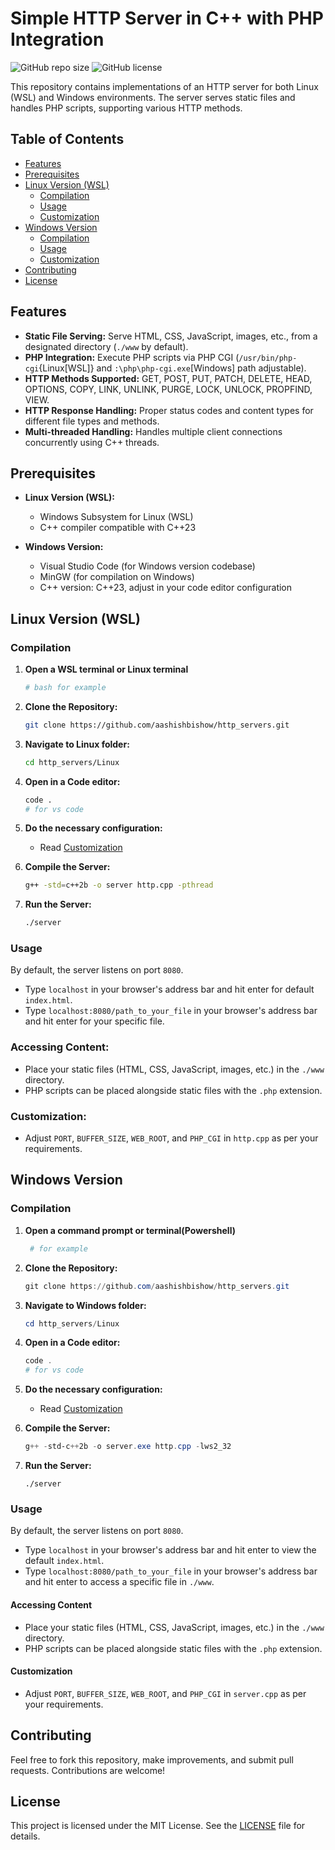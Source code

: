 # Simple HTTP Server in C++ with PHP Integration

![GitHub repo size](https://img.shields.io/github/repo-size/aashishbishow/http_servers)
![GitHub license](https://img.shields.io/github/license/aashishbishow/http_servers)

This repository contains implementations of an HTTP server for both Linux (WSL) and Windows environments. The server serves static files and handles PHP scripts, supporting various HTTP methods.

## Table of Contents

- [Features](#features)
- [Prerequisites](#prerequisites)
- [Linux Version (WSL)](#linux-version-wsl)
  - [Compilation](#compilation-linux-version-wsl)
  - [Usage](#usage-linux-version-wsl)
  - [Customization](#customization-linux-version-wsl)
- [Windows Version](#windows-version)
  - [Compilation](#compilation-windows-version)
  - [Usage](#usage-windows-version)
  - [Customization](#customization-windows-version)
- [Contributing](#contributing)
- [License](#license)

## Features

- **Static File Serving:** Serve HTML, CSS, JavaScript, images, etc., from a designated directory (`./www` by default).
- **PHP Integration:** Execute PHP scripts via PHP CGI (`/usr/bin/php-cgi`{Linux[WSL]} and `:\php\php-cgi.exe`[Windows] path adjustable).
- **HTTP Methods Supported:** GET, POST, PUT, PATCH, DELETE, HEAD, OPTIONS, COPY, LINK, UNLINK, PURGE, LOCK, UNLOCK, PROPFIND, VIEW.
- **HTTP Response Handling:** Proper status codes and content types for different file types and methods.
- **Multi-threaded Handling:** Handles multiple client connections concurrently using C++ threads.

## Prerequisites

- **Linux Version (WSL):**
  - Windows Subsystem for Linux (WSL)
  - C++ compiler compatible with C++23

- **Windows Version:**
  - Visual Studio Code (for Windows version codebase)
  - MinGW (for compilation on Windows)
  - C++ version: C++23, adjust in your code editor configuration


## Linux Version (WSL)

### Compilation

1. **Open a WSL terminal or Linux terminal**
   ```bash 
   # bash for example
   ```

2. **Clone the Repository:**
   ```bash
   git clone https://github.com/aashishbishow/http_servers.git
   ```

3. **Navigate to Linux folder:**
   ```bash
   cd http_servers/Linux
   ```

4. **Open in a Code editor:**
   ```bash
   code . 
   # for vs code
   ```

5. **Do the necessary configuration:**
   - Read [Customization](#customization-linux-wsl)

6. **Compile the Server:**
   ```bash
   g++ -std=c++2b -o server http.cpp -pthread
   ```

7. **Run the Server:**
   ```bash
   ./server
   ```

### Usage

   By default, the server listens on port `8080`.
   - Type `localhost` in your browser's address bar and hit enter for default `index.html`.
   - Type `localhost:8080/path_to_your_file` in your browser's address bar and hit enter for your specific file.

### Accessing Content:

   - Place your static files (HTML, CSS, JavaScript, images, etc.) in the `./www` directory.
   - PHP scripts can be placed alongside static files with the `.php` extension.

### Customization:

   - Adjust `PORT`, `BUFFER_SIZE`, `WEB_ROOT`, and `PHP_CGI` in `http.cpp` as per your requirements.


## Windows Version

### Compilation

1. **Open a command prompt or terminal(Powershell)**
   ```powershell 
    # for example
   ```

2. **Clone the Repository:**
   ```powershell
   git clone https://github.com/aashishbishow/http_servers.git
   ```

3. **Navigate to Windows folder:**
   ```powershell
   cd http_servers/Linux
   ```

4. **Open in a Code editor:**
   ```powershell
   code .
   # for vs code
   ```

5. **Do the necessary configuration:**
   - Read [Customization](#customization-windows)

6. **Compile the Server:**
   ```powershell
   g++ -std-c++2b -o server.exe http.cpp -lws2_32
   ```

7. **Run the Server:**
   ```
   ./server
   ```

### Usage

   By default, the server listens on port `8080`.
   - Type `localhost` in your browser's address bar and hit enter to view the default `index.html`.
   - Type `localhost:8080/path_to_your_file` in your browser's address bar and hit enter to access a specific file in `./www`.

#### Accessing Content

   - Place your static files (HTML, CSS, JavaScript, images, etc.) in the `./www` directory.
   - PHP scripts can be placed alongside static files with the `.php` extension.

#### Customization

   - Adjust `PORT`, `BUFFER_SIZE`, `WEB_ROOT`, and `PHP_CGI` in `server.cpp` as per your requirements.


## Contributing

Feel free to fork this repository, make improvements, and submit pull requests. Contributions are welcome!


## License

This project is licensed under the MIT License. See the [LICENSE](LICENSE) file for details.